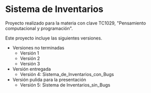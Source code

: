 # Sistema de Inventarios
Proyecto realizado para la materia con clave TC1029, "Pensamiento computacional y programación". 

Este proyecto incluye las siguientes versiones.
- Versiones no terminadas
  - Versión 1
  - Versión 2
  - Versión 3
- Versión entregada
  - Versión 4: Sistema_de_Inventarios_con_Bugs
- Versión pulida para la presentación
  - Versión 5: Sistema de Inventarios_sin_Bugs 
